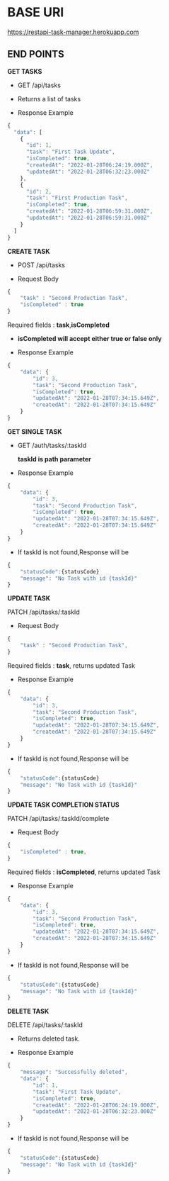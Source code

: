# BASE URl

https://restapi-task-manager.herokuapp.com

## END POINTS

**GET TASKS**

- GET /api/tasks

- Returns a list of tasks

- Response Example

```javascript
{
  "data": [
    {
      "id": 1,
      "task": "First Task Update",
      "isCompleted": true,
      "createdAt": "2022-01-28T06:24:19.000Z",
      "updatedAt": "2022-01-28T06:32:23.000Z"
    },
    {
      "id": 2,
      "task": "First Production Task",
      "isCompleted": true,
      "createdAt": "2022-01-28T06:59:31.000Z",
      "updatedAt": "2022-01-28T06:59:31.000Z"
    }
  ]
}
```

**CREATE TASK**

- POST /api/tasks

- Request Body

```javascript
{
    "task" : "Second Production Task",
    "isCompleted" : true
}
```

Required fields : **task**,**isCompleted**

- **isCompleted will accept either true or false only**

- Response Example

```javascript
{
    "data": {
        "id": 3,
        "task": "Second Production Task",
        "isCompleted": true,
        "updatedAt": "2022-01-28T07:34:15.649Z",
        "createdAt": "2022-01-28T07:34:15.649Z"
    }
}
```

**GET SINGLE TASK**

- GET /auth/tasks/:taskId

  **taskId is path parameter**

- Response Example

```javascript
{
    "data": {
        "id": 3,
        "task": "Second Production Task",
        "isCompleted": true,
        "updatedAt": "2022-01-28T07:34:15.649Z",
        "createdAt": "2022-01-28T07:34:15.649Z"
    }
}
```

- If taskId is not found,Response will be

```javascript
{
    "statusCode":{statusCode}
    "message": "No Task with id {taskId}"
}
```

**UPDATE TASK**

PATCH /api/tasks/:taskId

- Request Body

```javascript
{
    "task" : "Second Production Task",
}
```

Required fields : **task**, returns updated Task

- Response Example

```javascript
{
    "data": {
        "id": 3,
        "task": "Second Production Task",
        "isCompleted": true,
        "updatedAt": "2022-01-28T07:34:15.649Z",
        "createdAt": "2022-01-28T07:34:15.649Z"
    }
}
```

- If taskId is not found,Response will be

```javascript
{
    "statusCode":{statusCode}
    "message": "No Task with id {taskId}"
}
```

**UPDATE TASK COMPLETION STATUS**

PATCH /api/tasks/:taskId/complete

- Request Body

```javascript
{
    "isCompleted" : true,
}
```

Required fields : **isCompleted**, returns updated Task

- Response Example

```javascript
{
    "data": {
        "id": 3,
        "task": "Second Production Task",
        "isCompleted": true,
        "updatedAt": "2022-01-28T07:34:15.649Z",
        "createdAt": "2022-01-28T07:34:15.649Z"
    }
}
```

- If taskId is not found,Response will be

```javascript
{
    "statusCode":{statusCode}
    "message": "No Task with id {taskId}"
}
```

**DELETE TASK**

DELETE /api/tasks/:taskId

- Returns deleted task.

- Response Example

```javascript
{
    "message": "Successfully deleted",
    "data": {
        "id": 1,
        "task": "First Task Update",
        "isCompleted": true,
        "createdAt": "2022-01-28T06:24:19.000Z",
        "updatedAt": "2022-01-28T06:32:23.000Z"
    }
}
```

- If taskId is not found,Response will be

```javascript
{
    "statusCode":{statusCode}
    "message": "No Task with id {taskId}"
}
```
